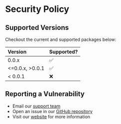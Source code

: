 # Security Policy

## Supported Versions

Checkout the current and supported packages below:

| Version         | Supported?         |
|:----------------|:-------------------|
| 0.0.x           | :white_check_mark: |
| <=0.0.x, >0.0.1 | :white_check_mark: |
| < 0.0.1         | :x:                |

## Reporting a Vulnerability

- Email our [support team](mailto:support@scsys.io)
- Open an issue in our [GitHub repository](https://github.com/{{alias}}/{{project_name}}/issues)
- Visit our [website](https://scsys.io) for more information
